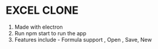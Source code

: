 # EXCEL CLONE
1. Made with electron
2. Run npm start to run the app
3. Features include - Formula support , Open , Save, New